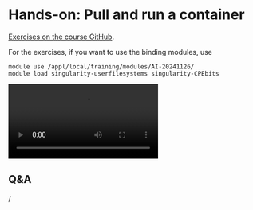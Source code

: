 # Hands-on: Pull and run a container

[Exercises on the course GitHub](https://github.com/Lumi-supercomputer/Getting_Started_with_AI_workshop/tree/ai-20241126/05_Running_containers_on_LUMI).

For the exercises, if you want to use the binding modules, use

```
module use /appl/local/training/modules/AI-20241126/
module load singularity-userfilesystems singularity-CPEbits
```

<video src="https://462000265.lumidata.eu/ai-20241126/recordings/E05_RunningContainers.mp4" controls="controls"></video>


## Q&A

/
